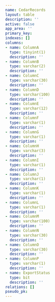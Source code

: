 ```yaml
---
name: CedarRecords
layout: table
description: ''
active: false
app_area: ''
primary_key: 
indexes: []
columns:
- name: ColumnA
  type: tinyint(1)
  description: ''
- name: ColumnB
  type: varchar(2)
  description: ''
- name: ColumnC
  type: varchar(30)
  description: ''
- name: ColumnD
  type: varchar(100)
  description: ''
- name: ColumnE
  type: varchar(12)
  description: ''
- name: ColumnF
  type: varchar(1)
  description: ''
- name: ColumnG
  type: varchar(1)
  description: ''
- name: ColumnH
  type: varchar(3)
  description: ''
- name: ColumnI
  type: varchar(1)
  description: ''
- name: ColumnJ
  type: varchar(1)
  description: ''
- name: ColumnK
  type: varchar(1)
  description: ''
- name: ColumnL
  type: varchar(1)
  description: ''
- name: ColumnM
  type: varchar(100)
  description: ''
- name: ColumnN
  type: varchar(30)
  description: ''
- name: ColumnO
  type: varchar(30)
  description: ''
- name: ColumnP
  type: varchar(1)
  description: ''
- name: ExportStatus
  type: bit
  description: ''
relations: []
pseudo_pk: 
---
```


